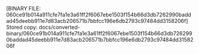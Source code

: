 [BINARY FILE: 060ce91b014a911cfe7fa1e3a61ff2f6067ebe1503f154b66d3db7262990baddad45deebb911e7d83acb206571b7bbfcc196e6db2793c97484dd3158206f]
Stored copy: docs/converted-binary/060ce91b014a911cfe7fa1e3a61ff2f6067ebe1503f154b66d3db7262990baddad45deebb911e7d83acb206571b7bbfcc196e6db2793c97484dd3158206f
